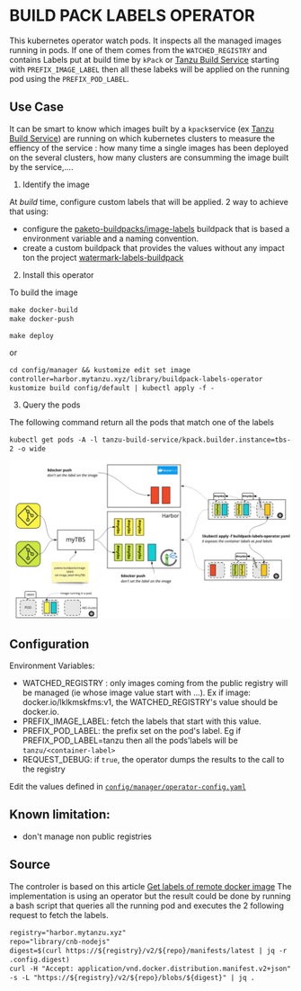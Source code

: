 # BUILD PACK LABELS OPERATOR

This kubernetes operator watch pods. It inspects all the managed images running in pods. If one of them comes from the `WATCHED_REGISTRY` and contains Labels put at build time by `kPack` or [Tanzu Build Service](https://tanzu.vmware.com/build-service) starting with `PREFIX_IMAGE_LABEL` then all these labeks will be applied on the running pod using the `PREFIX_POD_LABEL`.

## Use Case

It can be smart to know which images built by a `kpack`service (ex [Tanzu Build Service](https://tanzu.vmware.com/build-service)) are running on which kubernetes clusters to measure the effiency of the service : how many time a single images has been deployed on the several clusters, how many clusters are consumming the image built by the service,....

1. Identify the image

At *build* time, configure custom labels that will be applied. 2 way to achieve that using: 
* configure the [paketo-buildpacks/image-labels](https://github.com/paketo-buildpacks/image-labels) buildpack that is based a environment variable and a naming convention.
* create a custom buildpack that provides the values without any impact ton the project  [watermark-labels-buildpack](https://github.com/bmoussaud/watermark-labels-buildpack)

2. Install this operator

To build the image 
````
make docker-build
make docker-push
````

````
make deploy
````

or 

````
cd config/manager && kustomize edit set image controller=harbor.mytanzu.xyz/library/buildpack-labels-operator
kustomize build config/default | kubectl apply -f -
````

3. Query the pods

The following command return all the pods that match one of the labels

````
kubectl get pods -A -l tanzu-build-service/kpack.builder.instance=tbs-2 -o wide
````

![schema](buildpack-labels-operator.jpg)


## Configuration

Environment Variables:
* WATCHED_REGISTRY : only images coming from the public registry will be managed (ie whose image value start with ...). Ex if image: docker.io/lklkmskfms:v1, the WATCHED_REGISTRY's value should be docker.io.
* PREFIX_IMAGE_LABEL: fetch the labels that start with this value.
* PREFIX_POD_LABEL: the prefix set on the pod's label. Eg if PREFIX_POD_LABEL=tanzu then all the pods'labels will be `tanzu/<container-label>`
* REQUEST_DEBUG: if `true`, the operator dumps the results to the call to the registry

Edit the values defined in [`config/manager/operator-config.yaml`](config/manager/operator-config.yaml)

## Known limitation:

* don't manage non public registries

## Source

The controler is based on this article [Get labels of remote docker image](https://stackoverflow.com/questions/62600611/get-labels-of-remote-docker-image)
The implementation is using an operator but the result could be done by running a bash script that queries all the running pod and executes the 2 following request to fetch the labels.

```
registry="harbor.mytanzu.xyz"
repo="library/cnb-nodejs"
digest=$(curl https://${registry}/v2/${repo}/manifests/latest | jq -r .config.digest)
curl -H "Accept: application/vnd.docker.distribution.manifest.v2+json"  -s -L "https://${registry}/v2/${repo}/blobs/${digest}" | jq .
````
